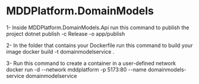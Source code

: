 # MDDPlatform.DomainModels

1- Inside MDDPlatform.DomainModels.Api run this command to publish the project
dotnet publish -c Release -o app/publish

2- In the folder that contains your Dockerfile run this command to build your image
docker build -t domainmodelservice .


3- Run this command to create a container in a user-defined network
docker run -d --network mddplatform -p 5173:80 --name domainmodels-service domainmodelservice
